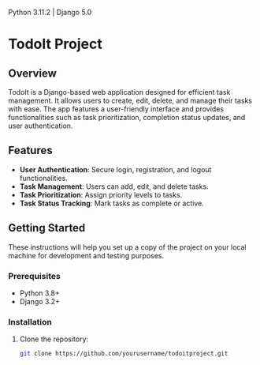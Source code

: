 Python 3.11.2 | Django 5.0

# TodoIt Project

## Overview
TodoIt is a Django-based web application designed for efficient task management. It allows users to create, edit, delete, and manage their tasks with ease. The app features a user-friendly interface and provides functionalities such as task prioritization, completion status updates, and user authentication.

## Features
- **User Authentication**: Secure login, registration, and logout functionalities.
- **Task Management**: Users can add, edit, and delete tasks.
- **Task Prioritization**: Assign priority levels to tasks.
- **Task Status Tracking**: Mark tasks as complete or active.

## Getting Started
These instructions will help you set up a copy of the project on your local machine for development and testing purposes.

### Prerequisites
- Python 3.8+
- Django 3.2+

### Installation
1. Clone the repository:
   ```bash
   git clone https://github.com/yourusername/todoitproject.git
  

